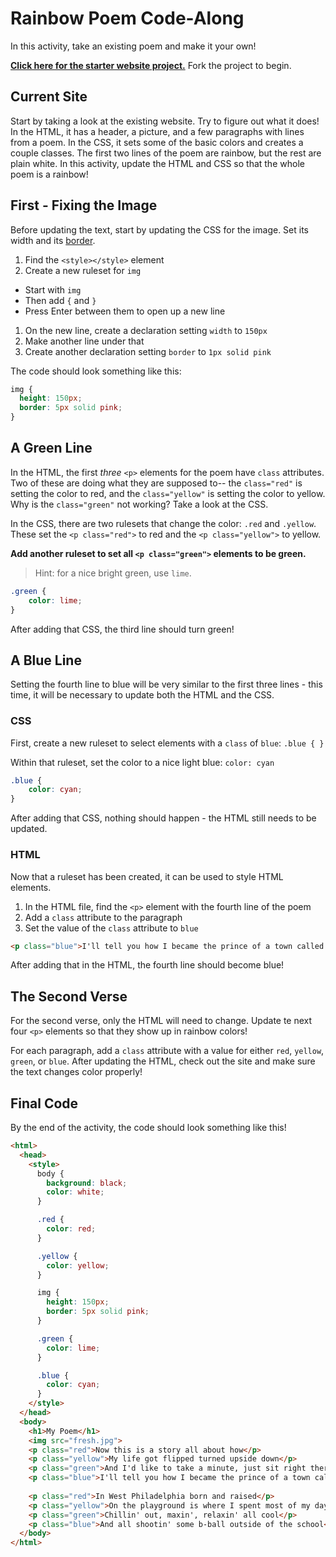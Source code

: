 # Rainbow Poem Code-Along
In this activity, take an existing poem and make it your own!

**[Click here for the starter website project.](https://replit.com/@HylandOutreach/FreshPrince#index.html)** Fork the project to begin.

## Current Site
Start by taking a look at the existing website. Try to figure out what it does! In the HTML, it has a header, a picture, and a few paragraphs with lines from a poem. In the CSS, it sets some of the basic colors and creates a couple classes. The first two lines of the poem are rainbow, but the rest are plain white. In this activity, update the HTML and CSS so that the whole poem is a rainbow!

## First - Fixing the Image
Before updating the text, start by updating the CSS for the image. Set its width and its [border](https://www.w3schools.com/css/css_border.asp).

1. Find the `<style></style>` element
1. Create a new ruleset for `img`
  - Start with `img`
  - Then add `{` and `}`
  - Press Enter between them to open up a new line
1. On the new line, create a declaration setting `width` to `150px`
1. Make another line under that
1. Create another declaration setting `border` to `1px solid pink`

The code should look something like this:

```css
img {
  height: 150px;
  border: 5px solid pink;
}
```

## A Green Line
In the HTML, the first _three_ `<p>` elements for the poem have `class` attributes. Two of these are doing what they are supposed to-- the `class="red"` is setting the color to red, and the `class="yellow"` is setting the color to yellow. Why is the `class="green"` not working? Take a look at the CSS.

In the CSS, there are two rulesets that change the color: `.red` and `.yellow`. These set the `<p class="red">` to red and the `<p class="yellow">` to yellow.

**Add another ruleset to set all `<p class="green">` elements to be green.**

>Hint: for a nice bright green, use `lime`.

```css
.green {
    color: lime;
}
```

After adding that CSS, the third line should turn green!

## A Blue Line
Setting the fourth line to blue will be very similar to the first three lines - this time, it will be necessary to update both the HTML and the CSS.

### CSS
First, create a new ruleset to select elements with a `class` of `blue`: `.blue { }`

Within that ruleset, set the color to a nice light blue: `color: cyan`

```css
.blue {
    color: cyan;
}
```

After adding that CSS, nothing should happen - the HTML still needs to be updated.

### HTML
Now that a ruleset has been created, it can be used to style HTML elements.

1. In the HTML file, find the `<p>` element with the fourth line of the poem
1. Add a `class` attribute to the paragraph
1. Set the value of the `class` attribute to `blue`

```html
<p class="blue">I'll tell you how I became the prince of a town called Bel-Air</p>
```

After adding that in the HTML, the fourth line should become blue!

## The Second Verse
For the second verse, only the HTML will need to change. Update te next four `<p>` elements so that they show up in rainbow colors!

For each paragraph, add a `class` attribute with a value for either `red`, `yellow`, `green`, or `blue`. After updating the HTML, check out the site and make sure the text changes color properly!

## Final Code
By the end of the activity, the code should look something like this!

```html
<html>
  <head>
    <style>
      body {
        background: black;
        color: white;
      }

      .red {
        color: red;
      }

      .yellow {
        color: yellow;
      }

      img {
        height: 150px;
        border: 5px solid pink;
      }

      .green {
        color: lime;
      }

      .blue {
        color: cyan;
      }
    </style>
  </head>
  <body>
    <h1>My Poem</h1>
    <img src="fresh.jpg">
    <p class="red">Now this is a story all about how</p>
    <p class="yellow">My life got flipped turned upside down</p>
    <p class="green">And I'd like to take a minute, just sit right there</p>
    <p class="blue">I'll tell you how I became the prince of a town called Bel-Air</p>
    
    <p class="red">In West Philadelphia born and raised</p>
    <p class="yellow">On the playground is where I spent most of my days</p>
    <p class="green">Chillin' out, maxin', relaxin' all cool</p>
    <p class="blue">And all shootin' some b-ball outside of the school</p>
  </body>
</html>
```

